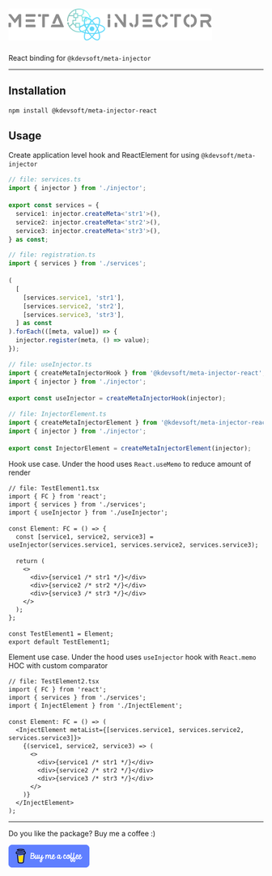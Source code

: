 # ![meta injector react logo](../../assets/meta-injector-react.png)

React binding for `@kdevsoft/meta-injector`

---

## Installation

```sh
npm install @kdevsoft/meta-injector-react
```

## Usage

Create application level hook and ReactElement for using `@kdevsoft/meta-injector`

```ts
// file: services.ts
import { injector } from './injector';

export const services = {
  service1: injector.createMeta<'str1'>(),
  service2: injector.createMeta<'str2'>(),
  service3: injector.createMeta<'str3'>(),
} as const;
```

```ts
// file: registration.ts
import { services } from './services';

(
  [
    [services.service1, 'str1'],
    [services.service2, 'str2'],
    [services.service3, 'str3'],
  ] as const
).forEach(([meta, value]) => {
  injector.register(meta, () => value);
});
```

```ts
// file: useInjector.ts
import { createMetaInjectorHook } from '@kdevsoft/meta-injector-react';
import { injector } from './injector';

export const useInjector = createMetaInjectorHook(injector);
```

```ts
// file: InjectorElement.ts
import { createMetaInjectorElement } from '@kdevsoft/meta-injector-react';
import { injector } from './injector';

export const InjectorElement = createMetaInjectorElement(injector);
```

Hook use case. Under the hood uses `React.useMemo` to reduce amount of render

```tsx
// file: TestElement1.tsx
import { FC } from 'react';
import { services } from './services';
import { useInjector } from './useInjector';

const Element: FC = () => {
  const [service1, service2, service3] = useInjector(services.service1, services.service2, services.service3);

  return (
    <>
      <div>{service1 /* str1 */}</div>
      <div>{service2 /* str2 */}</div>
      <div>{service3 /* str3 */}</div>
    </>
  );
};

const TestElement1 = Element;
export default TestElement1;
```

Element use case. Under the hood uses `useInjector` hook with `React.memo` HOC with custom comparator

```tsx
// file: TestElement2.tsx
import { FC } from 'react';
import { services } from './services';
import { InjectElement } from './InjectElement';

const Element: FC = () => (
  <InjectElement metaList={[services.service1, services.service2, services.service3]}>
    {(service1, service2, service3) => (
      <>
        <div>{service1 /* str1 */}</div>
        <div>{service2 /* str2 */}</div>
        <div>{service3 /* str3 */}</div>
      </>
    )}
  </InjectElement>
);
```

---

Do you like the package? Buy me a coffee :)

<a href="https://www.buymeacoffee.com/konstantinkai" target="_blank"><img src="https://github.com/KonstantinKai/meta-injector/blob/main/assets/buymeacoffee-button.png?raw=true" alt="Buy Me A Coffee"></a>
